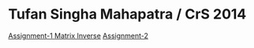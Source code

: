# Tufan Singha Mahapatra / CrS 2014
[Assignment-1 Matrix Inverse](./Assignment%20-1%20matrix_inverse.c)
[Assignment-2](./Assignment-2.pdf)
